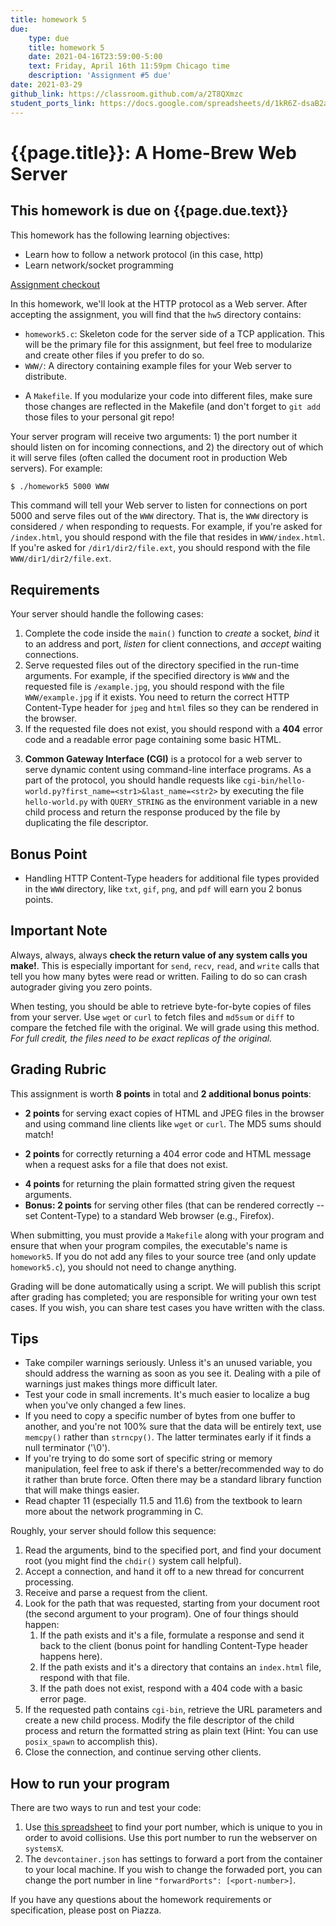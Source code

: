 ```yaml
---
title: homework 5
due: 
    type: due
    title: homework 5
    date: 2021-04-16T23:59:00-5:00
    text: Friday, April 16th 11:59pm Chicago time
    description: 'Assignment #5 due'
date: 2021-03-29
github_link: https://classroom.github.com/a/2T8QXmzc 
student_ports_link: https://docs.google.com/spreadsheets/d/1kR6Z-dsaB2aO-9haM6qL6jEShBGTYaQQZL7jBUxXYWQ/ 
---
```


# {{page.title}}: A Home-Brew Web Server

## This homework is due on {{page.due.text}}

This homework has the following learning objectives:
* Learn how to follow a network protocol (in this case, http)
* Learn network/socket programming

[Assignment checkout]({{page.github_link}})

In this homework, we'll look at the HTTP protocol as a Web server. After accepting the assignment, you will find that the `hw5` directory contains:

* `homework5.c`: Skeleton code for the server side of a TCP application. This will be the primary file for this assignment, but feel free to modularize and create other files if you prefer to do so.
* `WWW/`: A directory containing example files for your Web server to distribute. 
<!-- * `thread_example.c`: Example code that illustrates a very simple threaded programming scenario. You are not required to use or make any changes to this file, but you should understand what it does. -->
<!-- * `format_string.c`: A simple program that takes two arguments and prints a formatted string as the standard output. -->
* A `Makefile`. If you modularize your code into different files, make sure those changes are reflected in the Makefile (and don't forget to `git add` those files to your personal git repo!

Your server program will receive two arguments: 1) the port number it should listen on for incoming connections, and 2) the directory out of which it will serve files (often called the document root in production Web servers). For example:

```bash
$ ./homework5 5000 WWW
```

This command will tell your Web server to listen for connections on port 5000 and serve files out of the `WWW` directory. That is, the `WWW` directory is considered `/` when responding to requests. For example, if you're asked for `/index.html`, you should respond with the file that resides in `WWW/index.html`. If you're asked for `/dir1/dir2/file.ext`, you should respond with the file `WWW/dir1/dir2/file.ext`.

## Requirements

Your server should handle the following cases:

1. Complete the code inside the `main()` function to *create* a socket, *bind* it to an address and port, *listen* for client connections, and *accept* waiting connections.
1. Serve requested files out of the directory specified in the run-time arguments. For example, if the specified directory is `WWW` and the requested file is `/example.jpg`, you should respond with the file `WWW/example.jpg` if it exists. You need to return the correct HTTP Content-Type header for `jpeg` and `html` files so they can be rendered in the browser.
2. If the requested file does not exist, you should respond with a **404** error code and a readable error page containing some basic HTML. 
<!-- 3. If the path requested by the client is a directory, you should handle the request as if it was for the file `index.html` inside that directory. You do not need to handle the case where the directory does not contain `index.html` file. Hint: use the `stat()` system call to determine if a path is a directory or a file. The `st_mode` field in the stat struct has what you need. -->
3. **Common Gateway Interface (CGI)** is a protocol for a web server to serve dynamic content using command-line interface programs. As a part of the protocol, you should handle requests like `cgi-bin/hello-world.py?first_name=<str1>&last_name=<str2>` by executing the file `hello-world.py` with `QUERY_STRING` as the environment variable in a new child process and return the response produced by the file by duplicating the file descriptor.
<!-- and return the string produced by `hello-world.py` inside `WWW/cgi-bin` directory. -->
<!-- Besides returning the static content, you should also handle requests like `format_string?<str1>&<str2>` and return the formatted string to the client. For instance, if the request is `/format_string?test1&test2`, your program should run the `format_string` binary in the `WWW` directory with arguments `test1` and `test2`, and return the output to the client. -->

## Bonus Point

- Handling HTTP Content-Type headers for additional file types provided in the `WWW` directory, like `txt`, `gif`, `png`, and `pdf` will earn you 2 bonus points.
<!-- If your server handles the proper HTTP Content-Type header in the response based on the file ending, you will receive a bonus point. We will test `txt`, `gif`, `png`, and `pdf` file extensions. -->

## Important Note
Always, always, always **check the return value of any system calls you make!**. This is especially important for `send`, `recv`, `read`, and `write` calls that tell you how many bytes were read or written. Failing to do so can crash autograder giving you zero points.

When testing, you should be able to retrieve byte-for-byte copies of files from your server. Use `wget` or `curl` to fetch files and `md5sum` or `diff` to compare the fetched file with the original. We will grade using this method. *For full credit, the files need to be exact replicas of the original.*

## Grading Rubric

This assignment is worth **8 points** in total and **2 additional bonus points**:

* **2 points** for serving exact copies of HTML and JPEG files in the browser and using command line clients like `wget` or `curl`. The MD5 sums should match!   
 <!-- to command line clients like wget or curl.  -->
 <!-- The MD5 sums should match! -->
* **2 points** for correctly returning a 404 error code and HTML message when a request asks for a file that does not exist.
<!-- * **2 points** for serving `index.html`, if it exists, when asked for a file that is a directory. -->
* **4 points** for returning the plain formatted string given the request arguments.
* **Bonus: 2 points** for serving other files (that can be rendered correctly -- set Content-Type) to a standard Web browser (e.g., Firefox).

When submitting, you must provide a `Makefile` along with your program and ensure that when your program compiles, the executable's name is `homework5`. If you do not add any files to your source tree (and only update `homework5.c`), you should not need to change anything.

Grading will be done automatically using a script. We will publish this script after grading has completed; you are responsible for writing your own test cases. If you wish, you can share test cases you have written with the class.

## Tips

* Take compiler warnings seriously. Unless it's an unused variable, you should address the warning as soon as you see it. Dealing with a pile of warnings just makes things more difficult later.
* Test your code in small increments. It's much easier to localize a bug when you've only changed a few lines.
* If you need to copy a specific number of bytes from one buffer to another, and you're not 100% sure that the data will be entirely text, use `memcpy()` rather than `strncpy()`. The latter terminates early if it finds a null terminator ('\0').
* If you're trying to do some sort of specific string or memory manipulation, feel free to ask if there's a better/recommended way to do it rather than brute force. Often there may be a standard library function that will make things easier.
* Read chapter 11 (especially 11.5 and 11.6) from the textbook to learn more about the network programming in C.

Roughly, your server should follow this sequence:

1. Read the arguments, bind to the specified port, and find your document root (you might find the `chdir()` system call helpful).
2. Accept a connection, and hand it off to a new thread for concurrent processing.
3. Receive and parse a request from the client.
4. Look for the path that was requested, starting from your document root (the second argument to your program). One of four things should happen:
   1. If the path exists and it's a file, formulate a response and send it back to the client (bonus point for handling Content-Type header happens here).
   2. If the path exists and it's a directory that contains an `index.html` file, respond with that file.
   3. If the path does not exist, respond with a 404 code with a basic error page.
5. If the requested path contains `cgi-bin`, retrieve the URL parameters and create a new child process. Modify the file descriptor of the child process and return the formatted string as plain text (Hint: You can use `posix_spawn` to accomplish this).
6. Close the connection, and continue serving other clients.


## How to run your program
There are two ways to run and test your code:
1. Use [this spreadsheet]({{page.student_ports_link}}) to find your port number, which is unique to you in order to avoid collisions. Use this port number to run the webserver on `systemsX`.
2. The `devcontainer.json` has settings to forward a port from the container to your local machine. If you wish to change the forwaded port, you can change the port number in line `"forwardPorts": [<port-number>]`.

If you have any questions about the homework requirements or specification, please post on Piazza.
